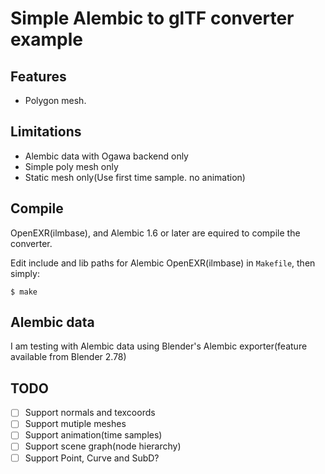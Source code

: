 # Simple Alembic to glTF converter example

## Features

* Polygon mesh.

## Limitations

* Alembic data with Ogawa backend only
* Simple poly mesh only
* Static mesh only(Use first time sample. no animation)

## Compile

OpenEXR(ilmbase), and Alembic 1.6 or later are equired to compile the converter.

Edit include and lib paths for Alembic OpenEXR(ilmbase) in `Makefile`, then simply:

    $ make

## Alembic data

I am testing with Alembic data using Blender's Alembic exporter(feature available from Blender 2.78)

## TODO

* [ ] Support normals and texcoords
* [ ] Support mutiple meshes
* [ ] Support animation(time samples)
* [ ] Support scene graph(node hierarchy)
* [ ] Support Point, Curve and SubD?
